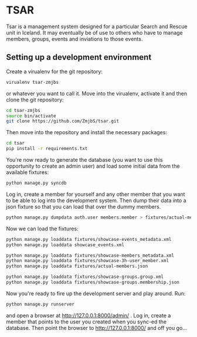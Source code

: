 TSAR
====

Tsar is a management system designed for a particular Search and Rescue unit in Iceland. It may eventually be of use to others who have to manage members, groups, events and inviations to those events.

Setting up a development environment
------------------------------------

Create a virualenv for the git repository:
```bash
virualenv tsar-zmjbs
```
or whatever you want to call it. Move into the virualenv, activate it and then clone the git repository:
```bash
cd tsar-zmjbs
source bin/activate
git clone https://github.com/ZmjbS/tsar.git
```
Then move into the repository and install the necessary packages:
```bash
cd tsar
pip install -r requirements.txt
```
You're now ready to generate the database (you want to use this opportunity to create an admin user) and load some initial data from the available fixtures:
```bash
python manage.py syncdb
```
Log in, create a member for yourself and any other member that you want to be able to log into the development system. Then dump their data into a json fixture so that you can load that over the dummy members.
```bash
python manage.py dumpdata auth.user members.member > fixtures/actual-members.json
```
Now we can load the fixtures:
```bash
python manage.py loaddata fixtures/showcase-events_metadata.xml
python manage.py loaddata showcase_events.xml

python manage.py loaddata fixtures/showcase-members_metadata.xml
python manage.py loaddata fixtures/showcase-3h-user_member.xml
python manage.py loaddata fixtures/actual-members.json

python manage.py loaddata fixtures/showcase-groups.group.xml
python manage.py loaddata fixtures/showcase-groups.membership.json
```

Now you're ready to fire up the development server and play around. Run:
```bash
python manage.py runserver
```
and open a browser at http://127.0.0.1:8000/admin/ . Log in, create a member that points to the user you created when you sync-ed the database. Then point the browser to http://127.0.0.1:8000/ and off you go...
